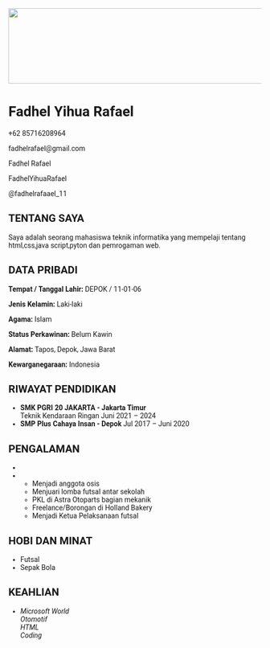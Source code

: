 <html>
 <head>
  <script src="https://cdn.tailwindcss.com">
  </script>
  <link href="https://cdnjs.cloudflare.com/ajax/libs/font-awesome/5.15.3/css/all.min.css" rel="stylesheet"/>
  <link href="https://fonts.googleapis.com/css2?family=Roboto:wght@400;700&amp;display=swap" rel="stylesheet"/>
  <style>
   body {
            font-family: 'Roboto', sans-serif;
        }
  </style>
 </head>
 <body class="bg-gray-100">
  <div class="max-w-4xl mx-auto bg-white shadow-lg my-10 p-8">
   <div class="flex">
    <div class="w-1/3 bg-gray-900 text-white p-6">
     <div class="text-center">
      <img src="images.jpeg" width="1300px" height="150px">
      <h1 class="text-xl font-bold">
       Fadhel Yihua Rafael
      </h1>
      <p class="mt-2">
       <i class="fas fa-phone-alt">
       </i>
       +62 85716208964
      </p>
      <p class="mt-2">
       <i class="fas fa-envelope">
       </i>
       fadhelrafael@gmail.com
      </p>
      <p class="mt-2">
       <i class="fab fa-facebook">
       </i>
       Fadhel Rafael
      </p>
      <p class="mt-2">
       <i class="fab fa-github">
       </i>
       FadhelYihuaRafael
      </p>
      <p class="mt-2">
       <i class="fab fa-instagram">
       </i>
       @fadhelrafaael_11
      </p>
     </div>
     <div class="mt-6">
      <h2 class="text-lg font-bold">
       TENTANG SAYA
      </h2>
      <p class="mt-2 text-sm">
       Saya adalah seorang mahasiswa teknik informatika yang mempelaji tentang html,css,java script,pyton dan pemrogaman web.
      </p>
     </div>
     <div class="mt-6">
      <h2 class="text-lg font-bold">
       DATA PRIBADI
      </h2>
      <p class="mt-2 text-sm">
       <strong>
        Tempat / Tanggal Lahir:
       </strong>
       DEPOK / 11-01-06
      </p>
      <p class="mt-2 text-sm">
       <strong>
        Jenis Kelamin:
       </strong>
       Laki-laki
      </p>
      <p class="mt-2 text-sm">
       <strong>
        Agama:
       </strong>
       Islam
      </p>
      <p class="mt-2 text-sm">
       <strong>
        Status Perkawinan:
       </strong>
       Belum Kawin
      </p>
      <p class="mt-2 text-sm">
       <strong>
        Alamat:
       </strong>
       Tapos, Depok, Jawa Barat
      </p>
      <p class="mt-2 text-sm">
       <strong>
        Kewarganegaraan:
       </strong>
       Indonesia
      </p>
     </div>
    </div>
    <div class="w-2/3 p-6">
     <div>
      <h2 class="text-lg font-bold">
       RIWAYAT PENDIDIKAN
      </h2>
      <ul class="mt-2 text-sm">
       <li class="flex justify-between">
        <span>
         <strong>
          SMK PGRI 20 JAKARTA - Jakarta Timur
         </strong>
         <br/>
         Teknik Kendaraan Ringan
        </span>
        <span>
         Juni 2021 – 2024
        </span>
       </li>
       <li class="flex justify-between mt-4">
        <span>
         <strong>
          SMP Plus Cahaya Insan - Depok
         </strong>
        </span>
        <span>
         Jul 2017 – Juni 2020
        </span>
       </li>
      </ul>
     </div>
     <div class="mt-6">
      <h2 class="text-lg font-bold">
       PENGALAMAN 
      </h2>
      <ul class="mt-2 text-sm">
       <li class="flex justify-between">
        <span>         
         <br/>
         <li class="mt-4">
            <ul class="list-disc list-inside">
             <li>
              Menjadi anggota osis
             </li>
             <li>
              Menjuari lomba futsal antar sekolah
             </li>
             <li>
              PKL di Astra Otoparts bagian mekanik
             </li>
             <li>
              Freelance/Borongan di Holland Bakery
             </li>
             <li>
              Menjadi Ketua Pelaksanaan futsal
             </li>
            </ul>
           </li>
          </ul>         
     </div>
     <div class="mt-6">
      <h2 class="text-lg font-bold">
       HOBI DAN MINAT
      </h2>
      <ul class="mt-2 text-sm flex space-x-4">
       <li class="flex items-center">
        <i class="fas fa-circle text-xs mr-2">
        </i>
        Futsal
       </li>
       <li class="flex items-center">
        <i class="fas fa-circle text-xs mr-2">
        </i>
        Sepak Bola
       </li>
      </ul>
     </div>
     <div class="mt-6">
      <h2 class="text-lg font-bold">
       KEAHLIAN
      </h2>
      <ul class="mt-2 text-sm">
       <li class="flex justify-between items-center">
        <i class="fas fa-circle">
          <span>
            Microsoft World
          </span>
            <div>
            <i class="fas fa-circle">
            </i>
              <span>
                Otomotif
              </span>
              </div>
              <div>
            <i class="fas fa-circle">
              <span>
                HTML
              </span>
            </i>
            <div>
              <i class="fas fa-circle">
                <span>
                  Coding
                </span>
              </i>
            </div>
            </div>
        </div>
       </li>
      </ul>
     </div>
    </div>
   </div>
  </div>
 </body>
</html>
